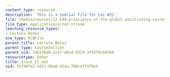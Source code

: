 ```yaml
---
content_type: resource
description: 'This is a special file for Lec #22.'
file: /media/courses/12-540-principles-of-the-global-positioning-system-spring-2012/f3790fe25d5106a0d54a780cd7f970e9_track_LC.out
file_type: application/octet-stream
learning_resource_types:
- Lecture Notes
ocw_type: OCWFile
parent_title: Lecture Notes
parent_type: CourseSection
parent_uid: 7db57be8-2ce7-e0cd-b529-3f5578c683b0
resourcetype: Other
title: track_LC.out
uid: f3790fe2-5d51-06a0-d54a-780cd7f970e9
---
```

